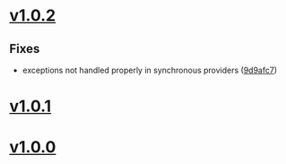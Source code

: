 <a name="v1.0.2"></a>
# [v1.0.2](https://github.com/mcasimir/bootwire/compare/v1.0.1...v1.0.2)

## Fixes

- exceptions not handled properly in synchronous providers ([9d9afc7](https://github.com/mcasimir/bootwire/commits/9d9afc758c1e1d32f2502215d8deb2a3328f7d9a))

<a name="v1.0.1"></a>
# [v1.0.1](https://github.com/mcasimir/bootwire/compare/v1.0.0...v1.0.1)

<a name="v1.0.0"></a>
# [v1.0.0](https://github.com/mcasimir/bootwire/commits/v1.0.0)

